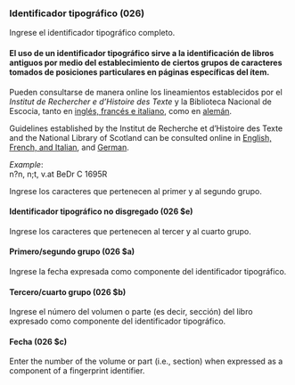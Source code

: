### Identificador tipográfico (026)

Ingrese el identificador tipográfico completo.

#### El uso de un identificador tipográfico sirve a la identificación de libros antiguos por medio del establecimiento de ciertos grupos de caracteres tomados de posiciones particulares en páginas específicas del ítem.

Pueden consultarse de manera online los lineamientos establecidos por el _Institut de Rechercher e d’Histoire des Texte_ y la Biblioteca Nacional de Escocia, tanto en [inglés, francés e italiano](http://edit16.iccu.sbn.it/web_iccu/info/en/Impronta_notiziario.htm), como en [alemán](http://nbn-resolving.de/urn:nbn:de:hbz:6:1-195591).

Guidelines established by the Institut de Recherche et d’Histoire des Texte and the National Library of Scotland can be consulted online in [English, French, and Italian](http://edit16.iccu.sbn.it/web_iccu/info/en/Impronta_notiziario.htm), and [German](http://nbn-resolving.de/urn:nbn:de:hbz:6:1-195591).

_Example_:  
n?n, n;t, v.at BeDr C 1695R

Ingrese los caracteres que pertenecen al primer y al segundo grupo.

#### Identificador tipográfico no disgregado (026 $e)

Ingrese los caracteres que pertenecen al tercer y al cuarto grupo.

#### Primero/segundo grupo (026 $a)

Ingrese la fecha expresada como componente del identificador tipográfico.

#### Tercero/cuarto grupo (026 $b)

Ingrese el número del volumen o parte (es decir, sección) del libro expresado como componente del identificador tipográfico.

#### Fecha (026 $c)

Enter the number of the volume or part (i.e., section) when expressed as a component of a fingerprint identifier.